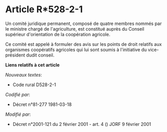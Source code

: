 # Article R*528-2-1

Un comité juridique permanent, composé de quatre membres nommés par le ministre chargé de l'agriculture, est constitué auprès
du Conseil supérieur d'orientation de la coopération agricole.

Ce comité est appelé à formuler des avis sur les points de droit relatifs aux organismes coopératifs agricoles qui lui sont
soumis à l'initiative du vice-président dudit conseil.

**Liens relatifs à cet article**

_Nouveaux textes_:

  - Code rural D528-2-1

_Codifié par_:

  - Décret n°81-277 1981-03-18

_Modifié par_:

  - Décret n°2001-121 du 2 février 2001 - art. 4 () JORF 9 février 2001
